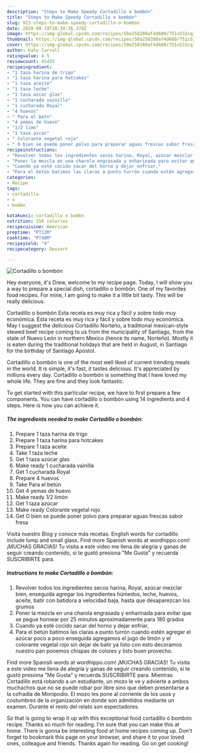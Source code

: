 ```yaml
---
description: "Steps to Make Speedy Cortadillo o bombón"
title: "Steps to Make Speedy Cortadillo o bombón"
slug: 923-steps-to-make-speedy-cortadillo-o-bombon
date: 2020-08-19T18:34:36.370Z
image: https://img-global.cpcdn.com/recipes/50a258280af4d680/751x532cq70/cortadillo-o-bombon-foto-principal.jpg
thumbnail: https://img-global.cpcdn.com/recipes/50a258280af4d680/751x532cq70/cortadillo-o-bombon-foto-principal.jpg
cover: https://img-global.cpcdn.com/recipes/50a258280af4d680/751x532cq70/cortadillo-o-bombon-foto-principal.jpg
author: Kate Carroll
ratingvalue: 4.5
reviewcount: 45435
recipeingredient:
- "1 taza harina de trigo"
- "1 taza harina para hotcakes"
- "1 taza aceite"
- "1 taza leche"
- "1 taza azcar glas"
- "1 cucharada vainilla"
- "1 cucharada Royal"
- "4 huevos"
- " Para el betn"
- "4 yemas de huevo"
- "1/2 limn"
- "1 taza azcar"
- " Colorante vegetal rojo"
- " O bien se puede poner polvo para preparar aguas frescas sabor fresa"
recipeinstructions:
- "Revolver todos los ingredientes secos harina, Royal, azúcar mezclar bien, enseguida agregar los ingredientes húmedos, leche, huevos, aceite, batir con batidora a velocidad baja, hasta que desaparezcan los grumos"
- "Poner la mezcla en una charola engrasada y enharinada para evitar que se pegue hornear por 25 minutos aproximadamente para 180 grados"
- "Cuando ya esté cocido sacar del horno y dejar enfriar,"
- "Para el betún batimos las claras a punto turrón cuando estén agregar el azúcar poco a poco enseguida agregamos el jugo de limón y el colorante vegetal rojo sin dejar de batir ya listo con esto decoramos nuestro pan ponemos chispas de colores y listo buen provecho."
categories:
- Recipe
tags:
- cortadillo
- o
- bombn

katakunci: cortadillo o bombn 
nutrition: 250 calories
recipecuisine: American
preptime: "PT12M"
cooktime: "PT48M"
recipeyield: "4"
recipecategory: Dessert

---
```



![Cortadillo o bombón](https://img-global.cpcdn.com/recipes/50a258280af4d680/751x532cq70/cortadillo-o-bombon-foto-principal.jpg)

Hey everyone, it's Drew, welcome to my recipe page. Today, I will show you a way to prepare a special dish, cortadillo o bombón. One of my favorites food recipes. For mine, I am going to make it a little bit tasty. This will be really delicious.

Cortadillo o bombón Esta receta es muy rica y fácil y sobre todo muy económica. Esta receta es muy rica y fácil y sobre todo muy económica. May I suggest the delicious Cortadillo Norteño, a traditional mexican-style stewed beef recipe coming to us from the municipality of Santiago, from the state of Nuevo León in northern Mexico (hence its name, Norteño). Mostly it is eaten during the traditional holidays that are held in August, in Santiago for the birthday of Santiago Apóstol.

Cortadillo o bombón is one of the most well liked of current trending meals in the world. It is simple, it's fast, it tastes delicious. It's appreciated by millions every day. Cortadillo o bombón is something that I have loved my whole life. They are fine and they look fantastic.


To get started with this particular recipe, we have to first prepare a few components. You can have cortadillo o bombón using 14 ingredients and 4 steps. Here is how you can achieve it.

<!--inarticleads1-->

##### The ingredients needed to make Cortadillo o bombón:

1. Prepare 1 taza harina de trigo
1. Prepare 1 taza harina para hotcakes
1. Prepare 1 taza aceite
1. Take 1 taza leche
1. Get 1 taza azúcar glas
1. Make ready 1 cucharada vainilla
1. Get 1 cucharada Royal
1. Prepare 4 huevos
1. Take  Para el betún
1. Get 4 yemas de huevo
1. Make ready 1/2 limón
1. Get 1 taza azúcar
1. Make ready  Colorante vegetal rojo
1. Get  O bien se puede poner polvo para preparar aguas frescas sabor fresa


Visita nuestro Blog y conoce más recetas. English words for cortadillo include lump and small glass. Find more Spanish words at wordhippo.com! ¡MUCHAS GRACIAS! Tu visita a este video me llena de alegría y ganas de seguir creando contenido, si te gustó presiona &#34;Me Gusta&#34; y recuerda SUSCRIBIRTE para. 

<!--inarticleads2-->

##### Instructions to make Cortadillo o bombón:

1. Revolver todos los ingredientes secos harina, Royal, azúcar mezclar bien, enseguida agregar los ingredientes húmedos, leche, huevos, aceite, batir con batidora a velocidad baja, hasta que desaparezcan los grumos
1. Poner la mezcla en una charola engrasada y enharinada para evitar que se pegue hornear por 25 minutos aproximadamente para 180 grados
1. Cuando ya esté cocido sacar del horno y dejar enfriar,
1. Para el betún batimos las claras a punto turrón cuando estén agregar el azúcar poco a poco enseguida agregamos el jugo de limón y el colorante vegetal rojo sin dejar de batir ya listo con esto decoramos nuestro pan ponemos chispas de colores y listo buen provecho.


Find more Spanish words at wordhippo.com! ¡MUCHAS GRACIAS! Tu visita a este video me llena de alegría y ganas de seguir creando contenido, si te gustó presiona &#34;Me Gusta&#34; y recuerda SUSCRIBIRTE para. Mientras Cortadillo está robando a un estudiante, un mozo le ve y advierte a ambos muchachos que no se puede robar por libre sino que deben presentarse a la cofradía de Monipodio. El mozo les pone al corriente de los usos y costumbres de la organización en donde son admitidos mediante un examen. Durante el resto del relato son espectadores. 

So that is going to wrap it up with this exceptional food cortadillo o bombón recipe. Thanks so much for reading. I'm sure that you can make this at home. There is gonna be interesting food at home recipes coming up. Don't forget to bookmark this page on your browser, and share it to your loved ones, colleague and friends. Thanks again for reading. Go on get cooking!
